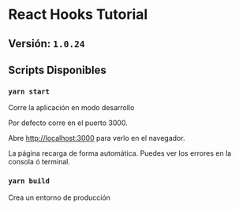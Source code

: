# React Hooks Tutorial

## Versión: `1.0.24`

## Scripts Disponibles

### `yarn start`

Corre la aplicación en modo desarrollo

Por defecto corre en el puerto 3000.

Abre [http://localhost:3000](http://localhost:3000)
para verlo en el navegador.

La página recarga de forma automática.
Puedes ver los errores en la consola ó terminal.

### `yarn build`

Crea un entorno de producción